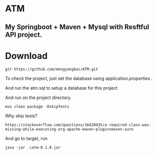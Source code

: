 # ATM

## My Springboot + Maven + Mysql with Resftful API project.

# Download

`git https://github.com/mengyangbai/ATM.git`

To check the project, just set the database using application.properties .

And run the atm.sql to setup a database for this project

And run on the project directory.

`mvn clean package -DskipTests`

Why skip tests? 

`https://stackoverflow.com/questions/16420935/a-required-class-was-missing-while-executing-org-apache-maven-pluginsmaven-sure`

And go to target, run

`java -jar .\atm-0.1.0.jar`
